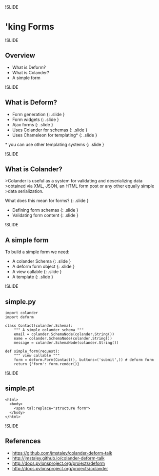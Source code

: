 !SLIDE
# 'king Forms 

!SLIDE
## Overview
* What is Deform?
* What is Colander?
* A simple form

!SLIDE
## What is Deform?

* Form generation
{: .slide }
* Form widgets
{: .slide }
* Ajax forms
{: .slide }
* Uses Colander for schemas
{: .slide }
* Uses Chameleon for templating\*
{: .slide }

\* you can use other templating systems
{: .slide }

!SLIDE
## What is Colander?  

<div class="slide" markdown="1">
>Colander is useful as a system for validating and deserializing data 
>obtained via XML, JSON, an HTML form post or any other equally simple 
>data serialization.
</div>

What does this mean for forms?
{: .slide }

* Defining form schemas
{: .slide }
* Validating form content
{: .slide }

!SLIDE
## A simple form

To build a simple form we need:

* A colander Schema
{: .slide }
* A deform form object
{: .slide }
* A view callable
{: .slide }
* A template
{: .slide }

!SLIDE
## simple.py

~~~~{python}
import colander
import deform

class Contact(colander.Schema):
    """ A simple colander schema """
    email = colander.SchemaNode(colander.String())
    name = colander.SchemaNode(colander.String())
    message = colander.SchemaNode(colander.String())

def simple_form(request):
    """ view callable """
    form = deform.Form(Contact(), buttons=('submit',)) # deform form
    return {'form': form.render()}
~~~~

!SLIDE
## simple.pt
~~~~{html}
<html>
  <body>
    <span tal:replace="structure form">
  </body>
</html>
~~~~


!SLIDE
## References

* https://github.com/jmstaley/colander-deform-talk
* http://jmstaley.github.io/colander-deform-talk
* http://docs.pylonsproject.org/projects/deform
* http://docs.pylonsproject.org/projects/colander
